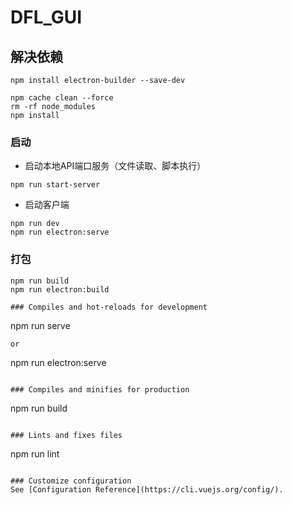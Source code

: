 # DFL_GUI

## 解决依赖
```
npm install electron-builder --save-dev

npm cache clean --force
rm -rf node_modules
npm install
```

### 启动
- 启动本地API端口服务（文件读取、脚本执行）
```
npm run start-server
```
- 启动客户端
```
npm run dev
npm run electron:serve
```

### 打包
```
npm run build
npm run electron:build

### Compiles and hot-reloads for development
```
npm run serve
```
or
```
npm run electron:serve
```

### Compiles and minifies for production
```
npm run build
```

### Lints and fixes files
```
npm run lint
```

### Customize configuration
See [Configuration Reference](https://cli.vuejs.org/config/).
